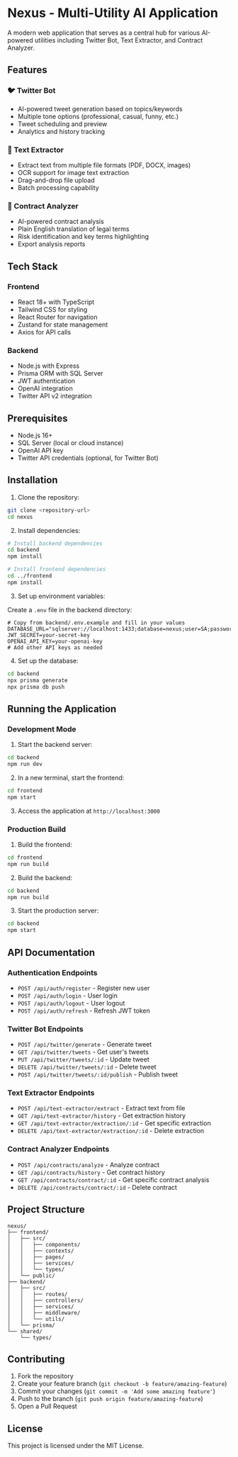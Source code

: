 # Nexus - Multi-Utility AI Application

A modern web application that serves as a central hub for various AI-powered utilities including Twitter Bot, Text Extractor, and Contract Analyzer.

## Features

### 🐦 Twitter Bot
- AI-powered tweet generation based on topics/keywords
- Multiple tone options (professional, casual, funny, etc.)
- Tweet scheduling and preview
- Analytics and history tracking

### 📄 Text Extractor
- Extract text from multiple file formats (PDF, DOCX, images)
- OCR support for image text extraction
- Drag-and-drop file upload
- Batch processing capability

### 📑 Contract Analyzer
- AI-powered contract analysis
- Plain English translation of legal terms
- Risk identification and key terms highlighting
- Export analysis reports

## Tech Stack

### Frontend
- React 18+ with TypeScript
- Tailwind CSS for styling
- React Router for navigation
- Zustand for state management
- Axios for API calls

### Backend
- Node.js with Express
- Prisma ORM with SQL Server
- JWT authentication
- OpenAI integration
- Twitter API v2 integration

## Prerequisites

- Node.js 16+
- SQL Server (local or cloud instance)
- OpenAI API key
- Twitter API credentials (optional, for Twitter Bot)

## Installation

1. Clone the repository:
```bash
git clone <repository-url>
cd nexus
```

2. Install dependencies:

```bash
# Install backend dependencies
cd backend
npm install

# Install frontend dependencies
cd ../frontend
npm install
```

3. Set up environment variables:

Create a `.env` file in the backend directory:
```env
# Copy from backend/.env.example and fill in your values
DATABASE_URL="sqlserver://localhost:1433;database=nexus;user=SA;password=YourPassword;encrypt=true"
JWT_SECRET=your-secret-key
OPENAI_API_KEY=your-openai-key
# Add other API keys as needed
```

4. Set up the database:

```bash
cd backend
npx prisma generate
npx prisma db push
```

## Running the Application

### Development Mode

1. Start the backend server:
```bash
cd backend
npm run dev
```

2. In a new terminal, start the frontend:
```bash
cd frontend
npm start
```

3. Access the application at `http://localhost:3000`

### Production Build

1. Build the frontend:
```bash
cd frontend
npm run build
```

2. Build the backend:
```bash
cd backend
npm run build
```

3. Start the production server:
```bash
cd backend
npm start
```

## API Documentation

### Authentication Endpoints
- `POST /api/auth/register` - Register new user
- `POST /api/auth/login` - User login
- `POST /api/auth/logout` - User logout
- `POST /api/auth/refresh` - Refresh JWT token

### Twitter Bot Endpoints
- `POST /api/twitter/generate` - Generate tweet
- `GET /api/twitter/tweets` - Get user's tweets
- `PUT /api/twitter/tweets/:id` - Update tweet
- `DELETE /api/twitter/tweets/:id` - Delete tweet
- `POST /api/twitter/tweets/:id/publish` - Publish tweet

### Text Extractor Endpoints
- `POST /api/text-extractor/extract` - Extract text from file
- `GET /api/text-extractor/history` - Get extraction history
- `GET /api/text-extractor/extraction/:id` - Get specific extraction
- `DELETE /api/text-extractor/extraction/:id` - Delete extraction

### Contract Analyzer Endpoints
- `POST /api/contracts/analyze` - Analyze contract
- `GET /api/contracts/history` - Get contract history
- `GET /api/contracts/contract/:id` - Get specific contract analysis
- `DELETE /api/contracts/contract/:id` - Delete contract

## Project Structure

```
nexus/
├── frontend/
│   ├── src/
│   │   ├── components/
│   │   ├── contexts/
│   │   ├── pages/
│   │   ├── services/
│   │   └── types/
│   └── public/
├── backend/
│   ├── src/
│   │   ├── routes/
│   │   ├── controllers/
│   │   ├── services/
│   │   ├── middleware/
│   │   └── utils/
│   └── prisma/
└── shared/
    └── types/
```

## Contributing

1. Fork the repository
2. Create your feature branch (`git checkout -b feature/amazing-feature`)
3. Commit your changes (`git commit -m 'Add some amazing feature'`)
4. Push to the branch (`git push origin feature/amazing-feature`)
5. Open a Pull Request

## License

This project is licensed under the MIT License.